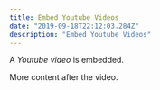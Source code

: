 ```yaml
---
title: Embed Youtube Videos
date: "2019-09-18T22:12:03.284Z"
description: "Embed Youtube Videos"
---
```


A *Youtube video* is embedded.

<video-player url='https://www.youtube.com/watch?v=AcL0MeVZIxM'>
</video-player>

More content after the video.